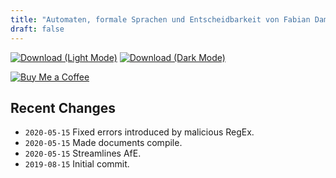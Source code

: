 ```yaml
---
title: "Automaten, formale Sprachen und Entscheidbarkeit von Fabian Damken (deutsch)"
draft: false
---
```


[![Download (Light Mode)](/download.png)](afe-summary.pdf)
[![Download (Dark Mode)](/download-dark.png)](afe-summary-dark.pdf)

[![Buy Me a Coffee](/kofi.png)](https://ko-fi.com/fdamken)

## Recent Changes
- `2020-05-15` Fixed errors introduced by malicious RegEx.
- `2020-05-15` Made documents compile.
- `2020-05-15` Streamlines AfE.
- `2019-08-15` Initial commit.
